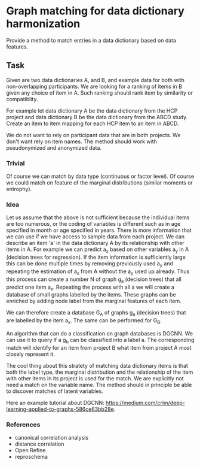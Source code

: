 # Graph matching for data dictionary harmonization

Provide a method to match entries in a data dictionary based on data features.

## Task

Given are two data dictionaries A, and B, and example data for both with non-overlapping participants. We are looking for a ranking of items in B given any choice of item in A. Such ranking should rank item by similarity or compatiblity.

For example let data dictionary A be the data dictionary from the HCP project and data dictionary B be the data dictionary from the ABCD study. Create an item to item mapping for each HCP item to an item in ABCD.

We do not want to rely on participant data that are in both projects. We don't want rely on item names. The method should work with pseudonymized and anonymized data.

### Trivial

Of course we can match by data type (continuous or factor level). Of course we could match on feature of the marginal distributions (similar moments or entrophy).

### Idea

Let us assume that the above is not sufficient because the individual items are too numerous, or the coding of variables is different such as in age specified in month or age specified in years. There is more information that we can use if we have access to sample data from each project. We can describe an item 'a' in the data dictionary A by its relationship with other items in A. For example we can predict a<sub>x</sub> based on other variables a<sub>y</sub> in A (decision trees for regression). If the item information is sufficiently large this can be done multiple times by removing previously used a<sub>y</sub> and repeating the estimation of a<sub>x</sub> from A without the a<sub>y</sub> used up already. Thus this process can create a number N of graph g<sub>a</sub> (decision trees) that all predict one item a<sub>x</sub>. Repeating the process with all a we will create a database of small graphs labelled by the items. These graphs can be enriched by adding node label from the marginal features of each item.

We can therefore create a database G<sub>A</sub> of graphs g<sub>a</sub> (decision trees) that are labelled by the item a<sub>x</sub>. The same can be performed for G<sub>B</sub>.

An algorithm that can do a classification on graph databases is DGCNN. We can use it to query if a g<sub>b</sub> can be classified into a label a. The corresponding match will identify for an item from project B what item from project A most closely represent it.

The cool thing about this stratety of matching data dictionary items is that both the label type, the marginal distribution and the relationship of the item with other items in its project is used for the match. We are explicitly not need a match on the variable name. The method should in principle be able to discover matches of latent variables.

Here an example tutorial about DGCNN: https://medium.com/crim/deep-learning-applied-to-graphs-586ce63bb28e.

### References
 - canonical correlation analysis
 - distance correlation
 - Open Refine
 - reproschema